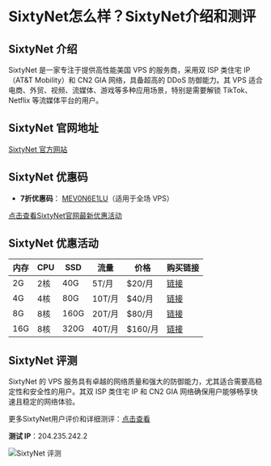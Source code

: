 # SixtyNet怎么样？SixtyNet介绍和测评

## SixtyNet 介绍
SixtyNet 是一家专注于提供高性能美国 VPS 的服务商，采用双 ISP 类住宅 IP（AT&T Mobility）和 CN2 GIA 网络，具备超高的 DDoS 防御能力。其 VPS 适合电商、外贸、视频、流媒体、游戏等多种应用场景，特别是需要解锁 TikTok、Netflix 等流媒体平台的用户。

## SixtyNet 官网地址
[SixtyNet 官方网站](https://sixtynet.net/aff.php?aff=39)

## SixtyNet 优惠码
- **7折优惠码**： [MEV0N6E1LU](https://sixtynet.net/aff.php?aff=39)（适用于全场 VPS）

[点击查看SixtyNet官网最新优惠活动](https://sixtynet.net/aff.php?aff=39)

## SixtyNet 优惠活动

| 内存 | CPU  | SSD   | 流量   | 价格    | 购买链接 |
|------|------|-------|--------|---------|----------|
| 2G   | 2核  | 40G   | 5T/月  | $20/月  | [链接](https://sixtynet.net/aff.php?aff=39&pid=25) |
| 4G   | 4核  | 80G   | 10T/月 | $40/月  | [链接](https://sixtynet.net/aff.php?aff=39&pid=26) |
| 8G   | 8核  | 160G  | 20T/月 | $80/月  | [链接](https://sixtynet.net/aff.php?aff=39&pid=28) |
| 16G  | 8核  | 320G  | 40T/月 | $160/月 | [链接](https://sixtynet.net/aff.php?aff=39&pid=27) |

## SixtyNet 评测
SixtyNet 的 VPS 服务具有卓越的网络质量和强大的防御能力，尤其适合需要高稳定性和安全性的用户。其双 ISP 类住宅 IP 和 CN2 GIA 网络确保用户能够畅享快速且稳定的网络体验。

更多SixtyNet用户评价和详细测评：[点击查看](https://sixtynet.net/aff.php?aff=39)

**测试 IP**：204.235.242.2

![SixtyNet 评测](https://github.com/user-attachments/assets/64a88bfe-6531-4039-82ff-8a46ea5041c2)
